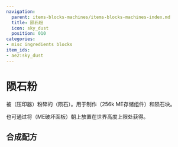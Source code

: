 ```yaml
---
navigation:
  parent: items-blocks-machines/items-blocks-machines-index.md
  title: 陨石粉
  icon: sky_dust
  position: 010
categories:
- misc ingredients blocks
item_ids:
- ae2:sky_dust
---
```


# 陨石粉

<ItemImage id="sky_dust" scale="4" />

被<ItemLink id="inscriber" />（压印器）粉碎的<ItemLink id="sky_stone_block" />（陨石）。用于制作<ItemLink id="cell_component_256k" />（256k ME存储组件）和陨石块。

也可通过将<ItemLink id="annihilation_plane" />（ME破坏面板）朝上放置在世界高度上限处获得。

## 合成配方

<RecipeFor id="sky_dust" />
